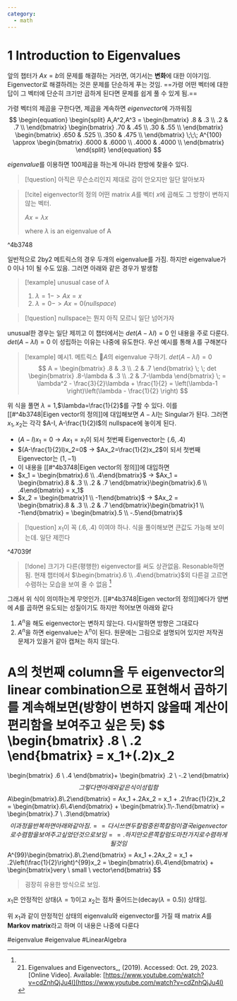 ```yaml
---
category:
  - math
---
```

# 1 Introduction to Eigenvalues

앞의 챕터가 $Ax=b$의 문제를 해결하는 거라면, 여기서는 **변화**에 대한 이야기임. Eigenvector로 해결하려는 것은 문제를 단순하게 푸는 것임. ==가령 어떤 벡터에 대한 답이 그 벡터에 단순히 크기만 곱하게 된다면 문제를 쉽게 풀 수 있게 됨.==

가령 벡터의 제곱을 구한다면, 제곱을 계속하면 *eigenvector*에 가까워짐
$$
\begin{equation}
	\begin{split}
	A,A^2,A^3 = 
		\begin{bmatrix}
		.8 & .3 \\
		.2 & .7 \\
		\end{bmatrix}
		\begin{bmatrix}
		.70 & .45 \\
		.30 & .55 \\
		\end{bmatrix}
		\begin{bmatrix}
		.650 & .525 \\
		.350 & .475 \\
		\end{bmatrix}
		\;\;\; A^{100} \approx
		\begin{bmatrix}
		.6000 & .6000 \\
		.4000 & .4000 \\
		\end{bmatrix}
	\end{split}
\end{equation}
$$

*eigenvalue*를 이용하면 100제곱을 하는게 아니라 한방에 찾을수 있다.
> [!question] 아직은 무슨소리인지 제대로 감이 안오지만 일단 알아보자

> [!cite] eigenvector의 정의
> 어떤 matrix $A$를 벡터 $x$에 곱해도 그 방향이 변하지 않는 벡터.
> 
> $Ax = \lambda x$ 
> 
> $\text{where } \lambda  \text{ is an eigenvalue of A}$

^4b3748

일반적으로 2by2 메트릭스의 경우 두개의 eigenvalue를 가짐. 하지만 eigenvalue가 0 이나 1이 될 수도 있음. 그러면 아래와 같은 경우가 발생함
> [!example] unusual case of $\lambda$
> 1. $\lambda=1 -> Ax=x$
> 2. $\lambda=0 -> Ax=0(nullspace)$

> [!question] nullspace는 뭔지 아직 모르니 일단 넘어가자

unusual한 경우는 일단 제끼고 이 챕터에서는 $det(A-\lambda I)=0$ 인 내용을 주로 다룬다. $det(A-\lambda I)=0$ 이 성립하는 이유는 나중에 유도한다. 우선 예시를 통해 $\lambda$를 구해본다

> [!example] 예시1. 메트릭스 *A*의 eigenvalue 구하기. $det(A-\lambda I)=0$
> $$
> A = 
> \begin{bmatrix}
> .8 & .3 \\
> .2 & .7
> \end{bmatrix} \; \;
> det
> \begin{bmatrix}
> .8-\lambda & .3 \\
> .2 & .7-\lambda
> \end{bmatrix} \;
> = \lambda^2 - \frac{3}{2}\lambda + \frac{1}{2} = \left(\lambda-1 \right)\left(\lambda - \frac{1}{2} \right)
> $$

위 식을 풀면 $\lambda=1$,$\lambda=\frac{1}{2}$를 구할 수 있다. 이를 [[#^4b3748|Eigen vector의 정의]]에 대입해보면 $A-\lambda I$는 Singular가 된다. 그러면 $x_1,x_2$는 각각 $A-I, A-\frac{1}{2}I$의 nullspace에 놓이게 된다.
- $(A-I)x_1=0$ -> $Ax_1=x_1$이 되서 첫번째 Eigenvector는 $(.6,.4)$
- $(A-\frac{1}{2}I)x_2=0$ -> $Ax_2=\frac{1}{2}x_2$이 되서 첫번째 Eigenvector는 $(1,-1)$
- 이 내용을 [[#^4b3748|Eigen vector의 정의]]에 대입하면
- $x_1 = \begin{bmatrix}.6 \\ .4\end{bmatrix}$ -> $Ax_1 = \begin{bmatrix}.8 & .3 \\ .2 & .7 \end{bmatrix}\begin{bmatrix}.6 \\ .4\end{bmatrix} = x_1$
- $x_2 = \begin{bmatrix}1 \\ -1\end{bmatrix}$ -> $Ax_2 = \begin{bmatrix}.8 & .3 \\ .2 & .7 \end{bmatrix}\begin{bmatrix}1 \\ -1\end{bmatrix} = \begin{bmatrix}.5 \\ -.5\end{bmatrix}$

> [!question] $x_1$이 꼭 $(.6,.4)$ 이여야 하나. 식을 풀이해보면 큰값도 가능해 보이는데. 일단 제낀다

^47039f

> [!done] 크기가 다른(평행한) eigenvector를 써도 상관없음. Resonable하면 됨.  현재 챕터에서 $\begin{bmatrix}.6 \\ .4\end{bmatrix}$외 다른걸 고르면 수렴하는 모습을 보여 줄 수 없음
> [^1]



그래서 위 식이 의미하는게 무엇인가. [[#^4b3748|Eigen vector의 정의]]에다가 양변에 $A$를 곱하면 유도되는 성질이기도 하지만 적어보면 아래와 같다
1. $A^n$을 해도 eigenvector는 변하지 않는다. 다시말하면 방향은 그대로다
2. $A^n$을 하면 eigenvalue는 $\lambda^n$이 된다.
원문에는 그림으로 설명되어 있지만 저작권 문제가 있을거 같아 캡쳐는 하지 않는다.

A의 첫번째 column을 두 eigenvector의 linear combination으로 표현해서 곱하기를 계속해보면(방향이 변하지 않을때 계산이 편리함을 보여주고 싶은 듯)
$$
\begin{bmatrix}
.8 \\
.2
\end{bmatrix}
= x_1+(.2)x_2 
= 
\begin{bmatrix}
.6 \\
.4
\end{bmatrix}+
\begin{bmatrix}
.2 \\
-.2
\end{bmatrix}
$$
그렇다면 아래와 같은 식이 성립함
$$
A\begin{bmatrix}.8\\.2\end{bmatrix} = Ax_1 +.2Ax_2 = x_1 + .2\frac{1}{2}x_2 = \begin{bmatrix}.6\\.4\end{bmatrix} + \begin{bmatrix}.1\\-.1\end{bmatrix} = \begin{bmatrix}.7 \\ .3\end{bmatrix}
$$
이 과정을 반복하면 아래와 같아짐. ==다시 쓰면 두 칼럼중 왼쪽 칼럼이 결국 eigenvector로 수렴함을 보여주고 싶었던 것으로 보임==. 하지만 오른쪽 칼럼도 마찬가지로 수렴하게 될 것임
$$
A^{99}\begin{bmatrix}.8\\.2\end{bmatrix} 
= Ax_1 +.2Ax_2 = x_1 + .2\left(\frac{1}{2}\right)^{99}x_2 
= \begin{bmatrix}.6\\.4\end{bmatrix} + \begin{bmatrix}very \\ small \\ vector\end{bmatrix} 
$$
> 굉장히 유용한 방식으로 보임. 

$x_1$은 안정적인 상태($\lambda=1$)이고 $x_2$는 점차 줄어드는(decay($\lambda=0.5$)) 상태임. 

위 $x_1$과 같이 안정적인 상태의 eigenvalu와 eigenvector를 가질 때 $\text{matrix }A$를 **Markov matrix**라고 하며 이 내용은 나중에 다룬다



 [^1]: 21. Eigenvalues and Eigenvectors_, (2019). Accessed: Oct. 29, 2023. [Online Video]. Available: [https://www.youtube.com/watch?v=cdZnhQjJu4I](https://www.youtube.com/watch?v=cdZnhQjJu4I) 



#eigenvalue #eigenvalue #LinearAlgebra 